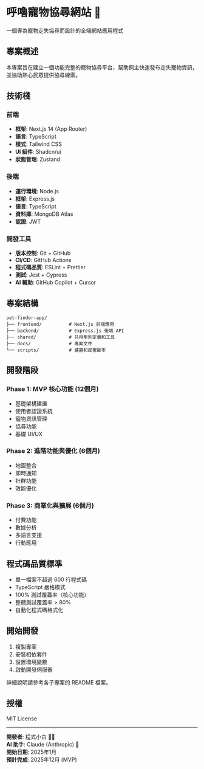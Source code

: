 # 呼嚕寵物協尋網站 🐾

一個專為寵物走失協尋而設計的全端網站應用程式

## 專案概述

本專案旨在建立一個功能完整的寵物協尋平台，幫助飼主快速發布走失寵物資訊，並協助熱心民眾提供協尋線索。

## 技術棧

### 前端
- **框架**: Next.js 14 (App Router)
- **語言**: TypeScript
- **樣式**: Tailwind CSS
- **UI 組件**: Shadcn/ui
- **狀態管理**: Zustand

### 後端
- **運行環境**: Node.js
- **框架**: Express.js
- **語言**: TypeScript
- **資料庫**: MongoDB Atlas
- **認證**: JWT

### 開發工具
- **版本控制**: Git + GitHub
- **CI/CD**: GitHub Actions
- **程式碼品質**: ESLint + Prettier
- **測試**: Jest + Cypress
- **AI 輔助**: GitHub Copilot + Cursor

## 專案結構

```
pet-finder-app/
├── frontend/          # Next.js 前端應用
├── backend/           # Express.js 後端 API
├── shared/            # 共用型別定義和工具
├── docs/              # 專案文件
└── scripts/           # 建置和部署腳本
```

## 開發階段

### Phase 1: MVP 核心功能 (12個月)
- 基礎架構建置
- 使用者認證系統
- 寵物資訊管理
- 協尋功能
- 基礎 UI/UX

### Phase 2: 進階功能與優化 (6個月)
- 地圖整合
- 即時通知
- 社群功能
- 效能優化

### Phase 3: 商業化與擴展 (6個月)
- 付費功能
- 數據分析
- 多語言支援
- 行動應用

## 程式碼品質標準

- 單一檔案不超過 600 行程式碼
- TypeScript 嚴格模式
- 100% 測試覆蓋率（核心功能）
- 整體測試覆蓋率 > 80%
- 自動化程式碼格式化

## 開始開發

1. 複製專案
2. 安裝相依套件
3. 設置環境變數
4. 啟動開發伺服器

詳細說明請參考各子專案的 README 檔案。

## 授權

MIT License

---

**開發者**: 程式小白 👨‍💻  
**AI 助手**: Claude (Anthropic) 🤖  
**開始日期**: 2025年1月  
**預計完成**: 2025年12月 (MVP)
